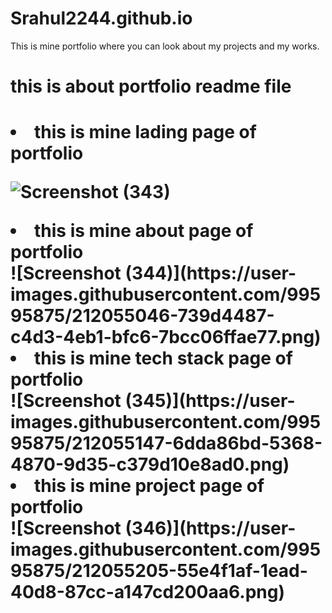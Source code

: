 # Srahul2244.github.io
This is mine portfolio where you can look about my projects and my works.
<h1>this is about portfolio readme file<h1>
<li>this is mine lading page of portfolio</li>

![Screenshot (343)](https://user-images.githubusercontent.com/99595875/212054973-7491c278-b276-4286-b648-9c33c45b90be.png)

<li>this is mine about page of portfolio</li>![Screenshot (344)](https://user-images.githubusercontent.com/99595875/212055046-739d4487-c4d3-4eb1-bfc6-7bcc06ffae77.png)


<li>this is mine tech stack page of portfolio</li>![Screenshot (345)](https://user-images.githubusercontent.com/99595875/212055147-6dda86bd-5368-4870-9d35-c379d10e8ad0.png)

<li>this is mine project page of portfolio</li>![Screenshot (346)](https://user-images.githubusercontent.com/99595875/212055205-55e4f1af-1ead-40d8-87cc-a147cd200aa6.png)

